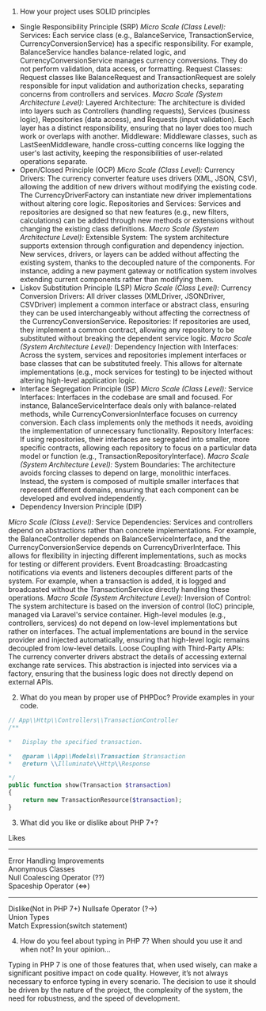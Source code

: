 1. How your project uses SOLID principles  
- Single Responsibility Principle (SRP)
_Micro Scale (Class Level):_
Services: Each service class (e.g., BalanceService, TransactionService, CurrencyConversionService) has a specific responsibility. For example, BalanceService handles balance-related logic, and CurrencyConversionService manages currency conversions. They do not perform validation, data access, or formatting.
Request Classes: Request classes like BalanceRequest and TransactionRequest are solely responsible for input validation and authorization checks, separating concerns from controllers and services.
_Macro Scale (System Architecture Level):_
Layered Architecture: The architecture is divided into layers such as Controllers (handling requests), Services (business logic), Repositories (data access), and Requests (input validation). Each layer has a distinct responsibility, ensuring that no layer does too much work or overlaps with another.
Middleware: Middleware classes, such as LastSeenMiddleware, handle cross-cutting concerns like logging the user's last activity, keeping the responsibilities of user-related operations separate.
- Open/Closed Principle (OCP)
_Micro Scale (Class Level):_
Currency Drivers: The currency converter feature uses drivers (XML, JSON, CSV), allowing the addition of new drivers without modifying the existing code. The CurrencyDriverFactory can instantiate new driver implementations without altering core logic.
Repositories and Services: Services and repositories are designed so that new features (e.g., new filters, calculations) can be added through new methods or extensions without changing the existing class definitions.
_Macro Scale (System Architecture Level):_
Extensible System: The system architecture supports extension through configuration and dependency injection. New services, drivers, or layers can be added without affecting the existing system, thanks to the decoupled nature of the components. For instance, adding a new payment gateway or notification system involves extending current components rather than modifying them.
- Liskov Substitution Principle (LSP)
_Micro Scale (Class Level):_
Currency Conversion Drivers: All driver classes (XMLDriver, JSONDriver, CSVDriver) implement a common interface or abstract class, ensuring they can be used interchangeably without affecting the correctness of the CurrencyConversionService.
Repositories: If repositories are used, they implement a common contract, allowing any repository to be substituted without breaking the dependent service logic.
_Macro Scale (System Architecture Level):_
Dependency Injection with Interfaces: Across the system, services and repositories implement interfaces or base classes that can be substituted freely. This allows for alternate implementations (e.g., mock services for testing) to be injected without altering high-level application logic.
- Interface Segregation Principle (ISP)
_Micro Scale (Class Level):_
Service Interfaces: Interfaces in the codebase are small and focused. For instance, BalanceServiceInterface deals only with balance-related methods, while CurrencyConversionInterface focuses on currency conversion. Each class implements only the methods it needs, avoiding the implementation of unnecessary functionality.
Repository Interfaces: If using repositories, their interfaces are segregated into smaller, more specific contracts, allowing each repository to focus on a particular data model or function (e.g., TransactionRepositoryInterface).
_Macro Scale (System Architecture Level):_
System Boundaries: The architecture avoids forcing classes to depend on large, monolithic interfaces. Instead, the system is composed of multiple smaller interfaces that represent different domains, ensuring that each component can be developed and evolved independently.
- Dependency Inversion Principle (DIP)

_Micro Scale (Class Level):_
Service Dependencies: Services and controllers depend on abstractions rather than concrete implementations. For example, the BalanceController depends on BalanceServiceInterface, and the CurrencyConversionService depends on CurrencyDriverInterface. This allows for flexibility in injecting different implementations, such as mocks for testing or different providers.
Event Broadcasting: Broadcasting notifications via events and listeners decouples different parts of the system. For example, when a transaction is added, it is logged and broadcasted without the TransactionService directly handling these operations.
_Macro Scale (System Architecture Level):_
Inversion of Control: The system architecture is based on the inversion of control (IoC) principle, managed via Laravel's service container. High-level modules (e.g., controllers, services) do not depend on low-level implementations but rather on interfaces. The actual implementations are bound in the service provider and injected automatically, ensuring that high-level logic remains decoupled from low-level details.
Loose Coupling with Third-Party APIs: The currency converter drivers abstract the details of accessing external exchange rate services. This abstraction is injected into services via a factory, ensuring that the business logic does not directly depend on external APIs.


2. What do you mean by proper use of PHPDoc? Provide examples in your code.

```php
// App\\Http\\Controllers\\TransactionController  
/**

*   Display the specified transaction.

*   @param \\App\\Models\\Transaction $transaction
*   @return \\Illuminate\\Http\\Response

*/  
public function show(Transaction $transaction)  
{  
    return new TransactionResource($transaction);  
}
```
3. What did you like or dislike about PHP 7+?

Likes

---

  
Error Handling Improvements  
Anonymous Classes  
Null Coalescing Operator (??)  
Spaceship Operator (\<=>)

---
Dislike(Not in PHP 7+)
Nullsafe Operator (?->)  
Union Types  
Match Expression(switch statement)

4. How do you feel about typing in PHP 7? When should you use it and when not? In your opinion...
   
Typing in PHP 7 is one of those features that, when used wisely, can make a significant positive impact on code quality. However, it’s not always necessary to enforce typing in every scenario. The decision to use it should be driven by the nature of the project, the complexity of the system, the need for robustness, and the speed of development.